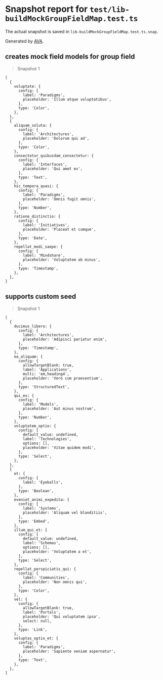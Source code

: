# Snapshot report for `test/lib-buildMockGroupFieldMap.test.ts`

The actual snapshot is saved in `lib-buildMockGroupFieldMap.test.ts.snap`.

Generated by [AVA](https://avajs.dev).

## creates mock field models for group field

> Snapshot 1

    [
      {
        voluptate: {
          config: {
            label: 'Paradigms',
            placeholder: 'Illum atque voluptatibus',
          },
          type: 'Color',
        },
      },
      {
        aliquam_soluta: {
          config: {
            label: 'Architectures',
            placeholder: 'Dolorum qui ad',
          },
          type: 'Color',
        },
        consectetur_quibusdam_consectetur: {
          config: {
            label: 'Interfaces',
            placeholder: 'Qui amet ex',
          },
          type: 'Text',
        },
        hic_tempora_quasi: {
          config: {
            label: 'Paradigms',
            placeholder: 'Omnis fugit omnis',
          },
          type: 'Number',
        },
        ratione_distinctio: {
          config: {
            label: 'Initiatives',
            placeholder: 'Placeat et cumque',
          },
          type: 'Date',
        },
        repellat_modi_saepe: {
          config: {
            label: 'Mindshare',
            placeholder: 'Voluptatem ab minus',
          },
          type: 'Timestamp',
        },
      },
    ]

## supports custom seed

> Snapshot 1

    [
      {
        ducimus_libero: {
          config: {
            label: 'Architectures',
            placeholder: 'Adipisci pariatur enim',
          },
          type: 'Timestamp',
        },
        ea_aliquam: {
          config: {
            allowTargetBlank: true,
            label: 'Applications',
            multi: 'em,heading4',
            placeholder: 'Vero cum praesentium',
          },
          type: 'StructuredText',
        },
        qui_ex: {
          config: {
            label: 'Models',
            placeholder: 'Aut minus nostrum',
          },
          type: 'Number',
        },
        voluptatem_optio: {
          config: {
            default_value: undefined,
            label: 'Technologies',
            options: [],
            placeholder: 'Vitae quidem modi',
          },
          type: 'Select',
        },
      },
      {
        et: {
          config: {
            label: 'Eyeballs',
          },
          type: 'Boolean',
        },
        eveniet_animi_expedita: {
          config: {
            label: 'Systems',
            placeholder: 'Aliquam vel blanditiis',
          },
          type: 'Embed',
        },
        illum_qui_et: {
          config: {
            default_value: undefined,
            label: 'Schemas',
            options: [],
            placeholder: 'Voluptatem a et',
          },
          type: 'Select',
        },
        repellat_perspiciatis_qui: {
          config: {
            label: 'Communities',
            placeholder: 'Non omnis qui',
          },
          type: 'Color',
        },
        vel: {
          config: {
            allowTargetBlank: true,
            label: 'Portals',
            placeholder: 'Qui voluptatem ipsa',
            select: null,
          },
          type: 'Link',
        },
        voluptas_optio_et: {
          config: {
            label: 'Paradigms',
            placeholder: 'Sapiente veniam aspernatur',
          },
          type: 'Text',
        },
      },
    ]
